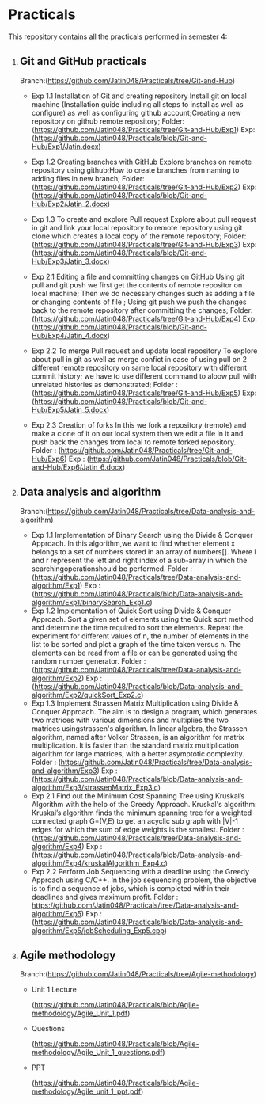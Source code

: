 # Practicals  
This repository contains all the practicals performed in semester 4:   

  1. ## Git and GitHub practicals
     Branch:(https://github.com/Jatin048/Practicals/tree/Git-and-Hub)
     
     * Exp 1.1 Installation of Git and creating repository
       Install git on local machine (Installation guide including all steps to install as well as configure) as well as configuring github account;Creating a new repository on github remote repository;
       Folder:(https://github.com/Jatin048/Practicals/tree/Git-and-Hub/Exp1)
       Exp: (https://github.com/Jatin048/Practicals/blob/Git-and-Hub/Exp1/Jatin.docx)
     * Exp 1.2 Creating branches with GitHub
       Explore branches on remote repository using github;How to create branches from naming to adding files in new branch;
       Folder: (https://github.com/Jatin048/Practicals/tree/Git-and-Hub/Exp2)
       Exp: (https://github.com/Jatin048/Practicals/blob/Git-and-Hub/Exp2/Jatin_2.docx)
     * Exp 1.3 To create and explore Pull request
       Explore about pull request in git and link your local repository to remote repository using git clone which creates a local copy of the remote repository;
       Folder: (https://github.com/Jatin048/Practicals/tree/Git-and-Hub/Exp3)
       Exp: (https://github.com/Jatin048/Practicals/blob/Git-and-Hub/Exp3/Jatin_3.docx)
     * Exp 2.1 Editing a file and committing changes on GitHub
       Using git pull and git push we first get the contents of remote repositor on local machine; Then we do necessary changes such as adding a file or changing contents of file ; Using git push we push the changes back to the remote repository after committing the changes;
       Folder: (https://github.com/Jatin048/Practicals/tree/Git-and-Hub/Exp4)
       Exp: (https://github.com/Jatin048/Practicals/blob/Git-and-Hub/Exp4/Jatin_4.docx)
     * Exp 2.2 To merge Pull request and update  local repository
       To explore about pull in git as well as merge confict in case of using pull on 2 different remote repository on same local repository with different commit history; we have to use different command to aloow pull with unrelated histories as demonstrated;
       Folder : (https://github.com/Jatin048/Practicals/tree/Git-and-Hub/Exp5)
       Exp: (https://github.com/Jatin048/Practicals/blob/Git-and-Hub/Exp5/Jatin_5.docx)

     * Exp 2.3 Creation of forks
       In this we fork a repository (remote) and make a clone of it on our local system then we edit a file in it and push back the changes from local to remote forked repository.
       Folder : (https://github.com/Jatin048/Practicals/tree/Git-and-Hub/Exp6)
       Exp : (https://github.com/Jatin048/Practicals/blob/Git-and-Hub/Exp6/Jatin_6.docx)
      

  2. ## Data analysis and algorithm
     Branch:(https://github.com/Jatin048/Practicals/tree/Data-analysis-and-algorithm)
     * Exp 1.1 Implementation of Binary Search using the Divide & Conquer Approach.
       In this algorithm,we want to find whether element x belongs to a set of numbers stored in an array of numbers[]. Where l and r represent the left and right index of a sub-array in which the searchingoperationshould be performed.
       Folder : (https://github.com/Jatin048/Practicals/tree/Data-analysis-and-algorithm/Exp1)
       Exp : (https://github.com/Jatin048/Practicals/blob/Data-analysis-and-algorithm/Exp1/binarySearch_Exp1.c)
     * Exp 1.2 Implementation of Quick Sort using Divide & Conquer Approach.
       Sort a given set of elements using the Quick sort method and determine the time required to sort the elements. Repeat the experiment for different values of n, the number of elements in the list to be sorted and plot a graph of the time taken versus n. The elements can be read from a file or can be generated using the random number generator.
       Folder : (https://github.com/Jatin048/Practicals/tree/Data-analysis-and-algorithm/Exp2)
       Exp : (https://github.com/Jatin048/Practicals/blob/Data-analysis-and-algorithm/Exp2/quickSort_Exp2.c)
     * Exp 1.3 Implement Strassen Matrix Multiplication using Divide & Conquer Approach.
       The aim is to design a program, which generates two matrices with various dimensions and multiplies the two matrices usingstrassen's algorithm. In linear algebra, the Strassen algorithm, named after Volker Strassen, is an algorithm for matrix multiplication. It is faster than the standard matrix multiplication algorithm for large matrices, with a better asymptotic complexity.
       Folder : (https://github.com/Jatin048/Practicals/tree/Data-analysis-and-algorithm/Exp3)
       Exp : (https://github.com/Jatin048/Practicals/blob/Data-analysis-and-algorithm/Exp3/strassenMatrix_Exp3.c)
     * Exp 2.1 Find out the Minimum Cost Spanning Tree using Kruskal’s Algorithm with the help of the Greedy Approach.
       Kruskal's algorithm: Kruskal’s algorithm finds the minimum spanning tree for a weighted connected graph G=(V,E) to get an acyclic sub graph with |V|-1 edges for which the sum of edge weights is the smallest.
       Folder : (https://github.com/Jatin048/Practicals/tree/Data-analysis-and-algorithm/Exp4)
       Exp : (https://github.com/Jatin048/Practicals/blob/Data-analysis-and-algorithm/Exp4/kruskalAlgorithm_Exp4.c)
     * Exp 2.2 Perform Job Sequencing with a deadline using the Greedy Approach using C/C++.
       In the job sequencing problem, the objective is to find a sequence of jobs, which is completed within their deadlines and gives maximum profit.
       Folder : https://github.com/Jatin048/Practicals/tree/Data-analysis-and-algorithm/Exp5)
       Exp : (https://github.com/Jatin048/Practicals/blob/Data-analysis-and-algorithm/Exp5/jobScheduling_Exp5.cpp)

  3. ## Agile methodology
     Branch:(https://github.com/Jatin048/Practicals/tree/Agile-methodology)
     * Unit 1 Lecture
       
       (https://github.com/Jatin048/Practicals/blob/Agile-methodology/Agile_Unit_1.pdf)
     * Questions
       
       (https://github.com/Jatin048/Practicals/blob/Agile-methodology/Agile_Unit_1_questions.pdf)
     * PPT
       
       (https://github.com/Jatin048/Practicals/blob/Agile-methodology/Agile_unit_1_ppt.pdf)
       
